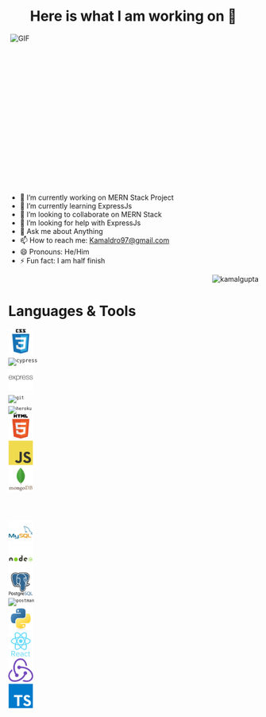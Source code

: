 

<h1 align="center"> Here is what I am working on 👋 </h1>


 
  <img align="right" alt="GIF" src="https://cdn.dribbble.com/users/1201592/screenshots/9078494/media/422a760a51cef7de2fa3db9daf697853.gif"  height="320" width="500" />


- 🔭 I’m currently working on MERN Stack Project
- 🌱 I’m currently learning ExpressJs
- 👯 I’m looking to collaborate on MERN Stack
- 🤔 I’m looking for help with ExpressJs
- 💬 Ask me about Anything
- 📫 How to reach me: Kamaldro97@gmail.com
- 😄 Pronouns: He/Him
- ⚡ Fun fact: I am half finish



 <p align="right"> <img src="https://github-readme-stats.vercel.app/api?username=kamalgupta97&show_icons=true&theme=gotham" alt="kamalgupta" />


 <span align="left"><h1 align="left">Languages & Tools</h1></span>
<span align="left">
<code><img src="https://raw.githubusercontent.com/devicons/devicon/master/icons/css3/css3-original-wordmark.svg" alt="css3" width="50" height="50"/> 
<code><img src="https://raw.githubusercontent.com/simple-icons/simple-icons/6e46ec1fc23b60c8fd0d2f2ff46db82e16dbd75f/icons/cypress.svg" alt="cypress" width="50" height="50"/> <code><img src="https://raw.githubusercontent.com/devicons/devicon/master/icons/express/express-original-wordmark.svg" alt="express" width="50" height="50"/></code> 
<code><img src="https://www.vectorlogo.zone/logos/git-scm/git-scm-icon.svg" alt="git" width="50" height="50"/></code> 
<code><img src="https://www.vectorlogo.zone/logos/heroku/heroku-icon.svg" alt="heroku" width="50" height="50"/></code> 
<code><img src="https://raw.githubusercontent.com/devicons/devicon/master/icons/html5/html5-original-wordmark.svg" alt="html5" width="50" height="50"/></code> 
<code><img src="https://raw.githubusercontent.com/devicons/devicon/master/icons/javascript/javascript-original.svg" alt="javascript" width="50" height="50"/></code>
  <code><img src="https://raw.githubusercontent.com/devicons/devicon/master/icons/mongodb/mongodb-original-wordmark.svg" alt="mongodb" width="50" height="50"/></code>
 </span>
 <span align="left">
 
<code><img src="https://raw.githubusercontent.com/devicons/devicon/master/icons/mysql/mysql-original-wordmark.svg" alt="mysql" width="50" height="50"/></code> 
<code><img src="https://raw.githubusercontent.com/devicons/devicon/master/icons/nodejs/nodejs-original-wordmark.svg" alt="nodejs" width="50" height="50"/></code> 
<code><img src="https://raw.githubusercontent.com/devicons/devicon/master/icons/postgresql/postgresql-original-wordmark.svg" alt="postgresql" width="50" height="50"/></code> 
<code><img src="https://www.vectorlogo.zone/logos/getpostman/getpostman-icon.svg" alt="postman" width="50" height="50"/></code> 
<code><img src="https://raw.githubusercontent.com/devicons/devicon/master/icons/python/python-original.svg" alt="python" width="50" height="50"/></code> 
<code><img src="https://raw.githubusercontent.com/devicons/devicon/master/icons/react/react-original-wordmark.svg" alt="react" width="50" height="50"/></code> 
<code><img src="https://raw.githubusercontent.com/devicons/devicon/master/icons/redux/redux-original.svg" alt="redux" width="50" height="50"/></code> 
<code><img src="https://raw.githubusercontent.com/devicons/devicon/master/icons/typescript/typescript-original.svg" alt="typescript" width="50" height="50"/></code> 
 </span>
